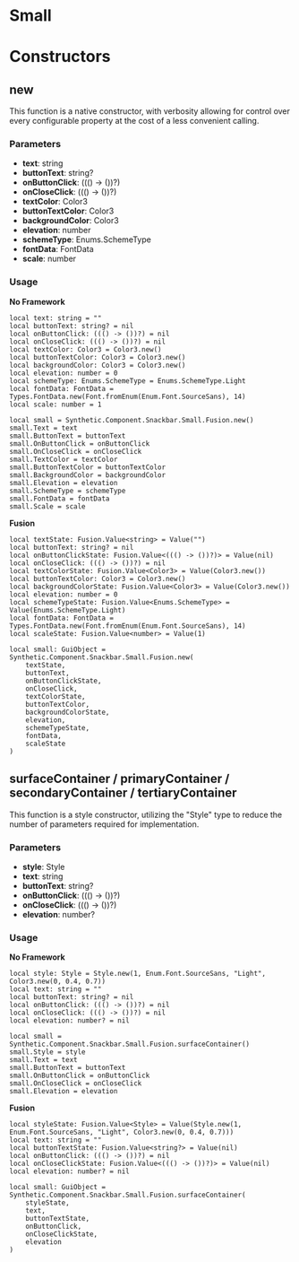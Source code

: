# Small


# Constructors


## new
This function is a native constructor, with verbosity allowing for control over every configurable property at the cost of a less convenient calling.

### Parameters
- **text**: string
- **buttonText**: string?
- **onButtonClick**: ((() -> ())?)
- **onCloseClick**: ((() -> ())?)
- **textColor**: Color3
- **buttonTextColor**: Color3
- **backgroundColor**: Color3
- **elevation**: number
- **schemeType**: Enums.SchemeType
- **fontData**: FontData
- **scale**: number


### Usage

**No Framework**
```luau
local text: string = ""
local buttonText: string? = nil
local onButtonClick: ((() -> ())?) = nil
local onCloseClick: ((() -> ())?) = nil
local textColor: Color3 = Color3.new()
local buttonTextColor: Color3 = Color3.new()
local backgroundColor: Color3 = Color3.new()
local elevation: number = 0
local schemeType: Enums.SchemeType = Enums.SchemeType.Light
local fontData: FontData = Types.FontData.new(Font.fromEnum(Enum.Font.SourceSans), 14)
local scale: number = 1

local small = Synthetic.Component.Snackbar.Small.Fusion.new()
small.Text = text
small.ButtonText = buttonText
small.OnButtonClick = onButtonClick
small.OnCloseClick = onCloseClick
small.TextColor = textColor
small.ButtonTextColor = buttonTextColor
small.BackgroundColor = backgroundColor
small.Elevation = elevation
small.SchemeType = schemeType
small.FontData = fontData
small.Scale = scale
```

**Fusion**
```luau
local textState: Fusion.Value<string> = Value("")
local buttonText: string? = nil
local onButtonClickState: Fusion.Value<((() -> ())?)> = Value(nil)
local onCloseClick: ((() -> ())?) = nil
local textColorState: Fusion.Value<Color3> = Value(Color3.new())
local buttonTextColor: Color3 = Color3.new()
local backgroundColorState: Fusion.Value<Color3> = Value(Color3.new())
local elevation: number = 0
local schemeTypeState: Fusion.Value<Enums.SchemeType> = Value(Enums.SchemeType.Light)
local fontData: FontData = Types.FontData.new(Font.fromEnum(Enum.Font.SourceSans), 14)
local scaleState: Fusion.Value<number> = Value(1)

local small: GuiObject = Synthetic.Component.Snackbar.Small.Fusion.new(
	textState,
	buttonText,
	onButtonClickState,
	onCloseClick,
	textColorState,
	buttonTextColor,
	backgroundColorState,
	elevation,
	schemeTypeState,
	fontData,
	scaleState
)
```
## surfaceContainer / primaryContainer / secondaryContainer / tertiaryContainer
This function is a style constructor, utilizing the "Style" type to reduce the number of parameters required for implementation.

### Parameters
- **style**: Style
- **text**: string
- **buttonText**: string?
- **onButtonClick**: ((() -> ())?)
- **onCloseClick**: ((() -> ())?)
- **elevation**: number?


### Usage

**No Framework**
```luau
local style: Style = Style.new(1, Enum.Font.SourceSans, "Light", Color3.new(0, 0.4, 0.7))
local text: string = ""
local buttonText: string? = nil
local onButtonClick: ((() -> ())?) = nil
local onCloseClick: ((() -> ())?) = nil
local elevation: number? = nil

local small = Synthetic.Component.Snackbar.Small.Fusion.surfaceContainer()
small.Style = style
small.Text = text
small.ButtonText = buttonText
small.OnButtonClick = onButtonClick
small.OnCloseClick = onCloseClick
small.Elevation = elevation
```

**Fusion**
```luau
local styleState: Fusion.Value<Style> = Value(Style.new(1, Enum.Font.SourceSans, "Light", Color3.new(0, 0.4, 0.7)))
local text: string = ""
local buttonTextState: Fusion.Value<string?> = Value(nil)
local onButtonClick: ((() -> ())?) = nil
local onCloseClickState: Fusion.Value<((() -> ())?)> = Value(nil)
local elevation: number? = nil

local small: GuiObject = Synthetic.Component.Snackbar.Small.Fusion.surfaceContainer(
	styleState,
	text,
	buttonTextState,
	onButtonClick,
	onCloseClickState,
	elevation
)
```